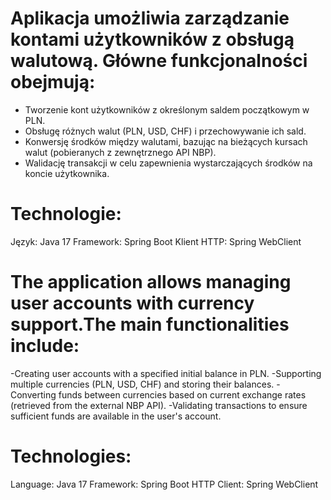 # Aplikacja umożliwia zarządzanie kontami użytkowników z obsługą walutową. Główne funkcjonalności obejmują:
- Tworzenie kont użytkowników z określonym saldem początkowym w PLN.
- Obsługę różnych walut (PLN, USD, CHF) i przechowywanie ich sald.
- Konwersję środków między walutami, bazując na bieżących kursach walut (pobieranych z zewnętrznego API NBP).
- Walidację transakcji w celu zapewnienia wystarczających środków na koncie użytkownika.

# Technologie:
Język: Java 17
Framework: Spring Boot
Klient HTTP: Spring WebClient

# The application allows managing user accounts with currency support.The main functionalities include:
-Creating user accounts with a specified initial balance in PLN.
-Supporting multiple currencies (PLN, USD, CHF) and storing their balances.
-Converting funds between currencies based on current exchange rates (retrieved from the external NBP API).
-Validating transactions to ensure sufficient funds are available in the user's account.

# Technologies:
Language: Java 17
Framework: Spring Boot
HTTP Client: Spring WebClient





